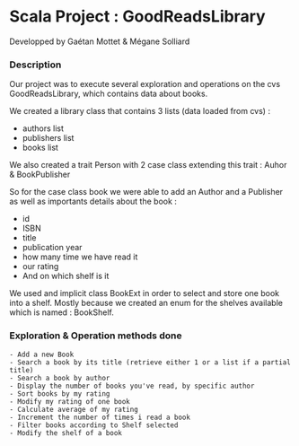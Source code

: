 # Scala Project : GoodReadsLibrary

Developped by Gaétan Mottet & Mégane Solliard

### Description

Our project was to execute several exploration and operations on the cvs GoodReadsLibrary, which contains data about books.

We created a library class that contains 3 lists (data loaded from cvs) :
  - authors list
  - publishers list
  - books list

We also created a trait Person with 2 case class extending this trait : Auhor & BookPublisher

So for the case class book we were able to add an Author and a Publisher as well as importants details about the book :
  - id
  - ISBN
  - title
  - publication year
  - how many time we have read it
  - our rating
  - And on which shelf is it

  We used and implicit class BookExt in order to select and store one book into a shelf.
  Mostly because we created an enum for the shelves available which is named : BookShelf.
  
  
  ### Exploration & Operation methods done
    - Add a new Book
    - Search a book by its title (retrieve either 1 or a list if a partial title)
    - Search a book by author
    - Display the number of books you've read, by specific author
    - Sort books by my rating
    - Modify my rating of one book
    - Calculate average of my rating
    - Increment the number of times i read a book
    - Filter books according to Shelf selected
    - Modify the shelf of a book

